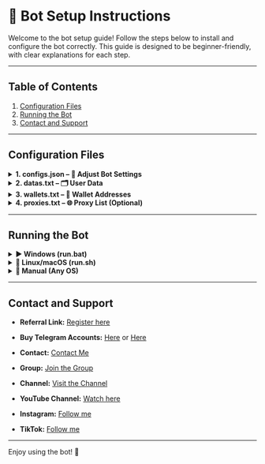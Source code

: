 # 🚀 Bot Setup Instructions

Welcome to the bot setup guide! Follow the steps below to install and configure the bot correctly. This guide is designed to be beginner-friendly, with clear explanations for each step.

---

## Table of Contents

1. [Configuration Files](#configuration-files)
2. [Running the Bot](#running-the-bot)
3. [Contact and Support](#contact-and-support)

---

## Configuration Files

<details>
<summary><strong>1. configs.json – 📜 Adjust Bot Settings</strong></summary>

```json
{
  "timeToRestartAllAccounts": 300,
  "howManyAccountsRunInOneTime": 100,
  "skipInvalidProxy": false,
  "delayEachAccount": [1, 1],
  "retryOnErrorAccount": 5,
  "doTasks": true
}
````

* **Fields Explained:**

  * `timeToRestartAllAccounts`: Time (in seconds) to restart all accounts.
  * `howManyAccountsRunInOneTime`: Number of accounts to run simultaneously.
  * `skipInvalidProxy`: Skip invalid proxies if `true`.
  * `delayEachAccount`: Random delay range (in seconds) between accounts.
  * `retryOnErrorAccount`: Number of login error retries per account.
  * `doTasks`: Enable task completion.

</details>

<details>
<summary><strong>2. datas.txt – 🗂️ User Data</strong></summary>

Get it from [here](https://t.me/KeoAirDropFreeNee/1517)

```txt
ey...
ey...
ey...
```

*Note: Each row for each account.*

</details>

<details>
<summary><strong>3. wallets.txt – 💼 Wallet Addresses</strong></summary>

Wallets generator: [Link](https://github.com/MeoMunDep/Automatic-Ultimate-Create-Wallets-for-Airdrop)

```txt
abc...xyz
abc...xyz
abc...xyz
```

*Note: Wallet updates are currently not supported.*

</details>

<details>
<summary><strong>4. proxies.txt – 🌐 Proxy List (Optional)</strong></summary>

Get it from [Webshare](https://www.webshare.io/?referral_code=4l5kb3glsce7)

```txt
http://host:port
https://host:port
socks4://host:port
socks5://host:port
http://user:password@host:port
https://user:password@host:port
socks4://user:password@host:port
socks5://user:password@host:port
```

*Note: Each row for each account.*

</details>

---

## Running the Bot

<details>
<summary><strong>▶️ Windows (run.bat)</strong></summary>

1. Double click `run.bat`
   *Or open terminal and run:*

```bat
run.bat
```

</details>

<details>
<summary><strong>🐧 Linux/macOS (run.sh)</strong></summary>

1. Make it executable:

```bash
chmod +x run.sh
```

2. Run the script:

```bash
./run.sh
```

</details>

<details>
<summary><strong>🐍 Manual (Any OS)</strong></summary>

Run directly with Python:

```bash
python meomundep.py
```

*Use `python3` if needed.*

</details>

---

## Contact and Support

* **Referral Link:** [Register here](https://app.nodepay.ai/register?ref=xGz96WB6euTMrJT)

* **Buy Telegram Accounts:** [Here](https://t.me/KeoAirDropFreeNe/312/27801) or [Here](https://github.com/MeoMunDep/MeoMunDep)

* **Contact:** [Contact Me](https://t.me/MeoMunDep)

* **Group:** [Join the Group](https://t.me/KeoAirDropFreeNe)

* **Channel:** [Visit the Channel](https://t.me/KeoAirDropFreeNee)

* **YouTube Channel:** [Watch here](https://www.youtube.com/@keoairdropfreene)

* **Instagram:** [Follow me](https://www.instagram.com/meomundep)

* **TikTok:** [Follow me](https://www.tiktok.com/@meomundep)

---

Enjoy using the bot! 🚀

